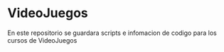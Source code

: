 # VideoJuegos
En este repositorio se guardara scripts e infomacion de codigo para los cursos de VideoJuegos
